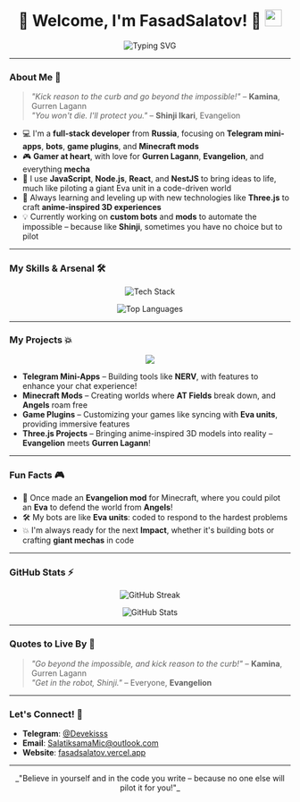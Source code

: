 <h1 align="center">
  🚀 Welcome, I'm FasadSalatov! 🚀
  <img src="https://media.giphy.com/media/hvRJCLFzcasrR4ia7z/giphy.gif" width="30px"/>
</h1>

<p align="center">
  <img src="https://readme-typing-svg.herokuapp.com?font=Fira+Code&size=30&duration=2500&pause=1000&color=FF4500&center=true&vCenter=true&width=900&lines=Full-stack+developer+%7C+Mini-apps%2C+Bots%2C+Mods+%26+more!;Coding+like+Gurren+Lagann+%26+Evangelion+inspired!;Always+ready+for+another+impact!" alt="Typing SVG" />
</p>

---

### About Me 👾

> _"Kick reason to the curb and go beyond the impossible!"_ – **Kamina**, Gurren Lagann  
> _"You won't die. I'll protect you."_ – **Shinji Ikari**, Evangelion

- 💻 I'm a **full-stack developer** from **Russia**, focusing on **Telegram mini-apps**, **bots**, **game plugins**, and **Minecraft mods**  
- 🎮 **Gamer at heart**, with love for **Gurren Lagann**, **Evangelion**, and everything **mecha**  
- 🔧 I use **JavaScript**, **Node.js**, **React**, and **NestJS** to bring ideas to life, much like piloting a giant Eva unit in a code-driven world  
- 🌱 Always learning and leveling up with new technologies like **Three.js** to craft **anime-inspired 3D experiences**  
- 💡 Currently working on **custom bots** and **mods** to automate the impossible – because like **Shinji**, sometimes you have no choice but to pilot

---

### My Skills & Arsenal 🛠️

<p align="center">
  <img src="https://skillicons.dev/icons?i=js,ts,nodejs,react,mongodb,postgres,mysql,html,css,webpack,docker,git,github,vscode,threejs,nestjs,java,python" alt="Tech Stack" />
</p>

<p align="center">
  <img src="https://github-readme-stats.vercel.app/api/top-langs/?username=FasadSalatov&layout=compact&theme=radical&hide_border=true" alt="Top Languages" />
</p>

---

### My Projects 💥

<p align="center">
  <img src="https://readme-typing-svg.herokuapp.com?font=Fira+Code&size=24&pause=1000&color=F73B73&center=true&vCenter=true&width=700&lines=💻+Telegram+Mini-Apps+to+power+up+your+chats!;🎮+Minecraft+Mods+with+custom+worlds!;🚀+Game+Plugins+to+enhance+your+adventures!;🌌+Three.js+Anime+Inspired+3D+Experiences!"/>
</p>

- **Telegram Mini-Apps** – Building tools like **NERV**, with features to enhance your chat experience!  
- **Minecraft Mods** – Creating worlds where **AT Fields** break down, and **Angels** roam free  
- **Game Plugins** – Customizing your games like syncing with **Eva units**, providing immersive features  
- **Three.js Projects** – Bringing anime-inspired 3D models into reality – **Evangelion** meets **Gurren Lagann**!

---

### Fun Facts 🎮

- 🌌 Once made an **Evangelion mod** for Minecraft, where you could pilot an **Eva** to defend the world from **Angels**!  
- 🛠️ My bots are like **Eva units**: coded to respond to the hardest problems  
- 💥 I'm always ready for the next **Impact**, whether it's building bots or crafting **giant mechas** in code

---

### GitHub Stats ⚡

<p align="center">
  <img src="https://github-readme-streak-stats.herokuapp.com/?user=FasadSalatov&theme=radical&hide_border=true" alt="GitHub Streak" />
</p>

<p align="center">
  <img src="https://github-readme-stats.vercel.app/api?username=FasadSalatov&show_icons=true&theme=radical&hide_border=true" alt="GitHub Stats" />
</p>

---

### Quotes to Live By 🎯

> _"Go beyond the impossible, and kick reason to the curb!"_ – **Kamina**, Gurren Lagann  
> _"Get in the robot, Shinji."_ – Everyone, **Evangelion**

---

### Let's Connect! 🤝

- **Telegram**: [@Devekisss](https://t.me/Devekisss)  
- **Email**: [SalatiksamaMic@outlook.com](mailto:SalatiksamaMic@outlook.com)  
- **Website**: [fasadsalatov.vercel.app](https://fasadsalatov.vercel.app)

---

<p align="center">
  _"Believe in yourself and in the code you write – because no one else will pilot it for you!"_
</p>
